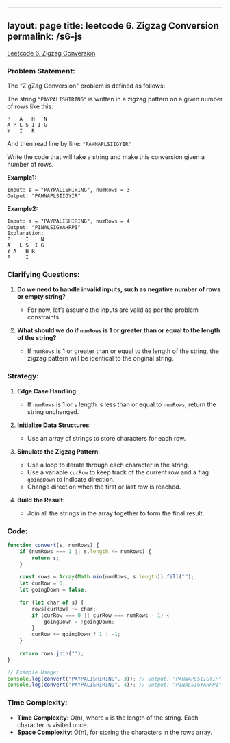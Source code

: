 
---
layout: page
title: leetcode 6. Zigzag Conversion
permalink: /s6-js
---
[Leetcode 6. Zigzag Conversion](https://algoadvance.github.io/algoadvance/l6)
### Problem Statement:

The "ZigZag Conversion" problem is defined as follows: 

The string `"PAYPALISHIRING"` is written in a zigzag pattern on a given number of rows like this: 
~~~
P   A   H   N
A P L S I I G
Y   I   R
~~~
And then read line by line: `"PAHNAPLSIIGYIR"`

Write the code that will take a string and make this conversion given a number of rows.

**Example1:**
~~~
Input: s = "PAYPALISHIRING", numRows = 3
Output: "PAHNAPLSIIGYIR"
~~~

**Example2:**
~~~
Input: s = "PAYPALISHIRING", numRows = 4
Output: "PINALSIGYAHRPI"
Explanation:
P     I    N
A   L S  I G
Y A   H R
P     I
~~~

### Clarifying Questions:
1. **Do we need to handle invalid inputs, such as negative number of rows or empty string?**
   - For now, let’s assume the inputs are valid as per the problem constraints.
   
2. **What should we do if `numRows` is 1 or greater than or equal to the length of the string?**
   - If `numRows` is 1 or greater than or equal to the length of the string, the zigzag pattern will be identical to the original string.

### Strategy:
1. **Edge Case Handling**:
   - If `numRows` is 1 or `s` length is less than or equal to `numRows`, return the string unchanged.
   
2. **Initialize Data Structures**:
   - Use an array of strings to store characters for each row.
   
3. **Simulate the Zigzag Pattern**:
   - Use a loop to iterate through each character in the string.
   - Use a variable `curRow` to keep track of the current row and a flag `goingDown` to indicate direction.
   - Change direction when the first or last row is reached.
   
4. **Build the Result**:
   - Join all the strings in the array together to form the final result.

### Code:
```javascript
function convert(s, numRows) {
    if (numRows === 1 || s.length <= numRows) {
        return s;
    }
    
    const rows = Array(Math.min(numRows, s.length)).fill("");
    let curRow = 0;
    let goingDown = false;
    
    for (let char of s) {
        rows[curRow] += char;
        if (curRow === 0 || curRow === numRows - 1) {
            goingDown = !goingDown;
        }
        curRow += goingDown ? 1 : -1;
    }
    
    return rows.join("");
}

// Example Usage:
console.log(convert("PAYPALISHIRING", 3)); // Output: "PAHNAPLSIIGYIR"
console.log(convert("PAYPALISHIRING", 4)); // Output: "PINALSIGYAHRPI"
```

### Time Complexity:
- **Time Complexity**: O(n), where `n` is the length of the string. Each character is visited once.
- **Space Complexity**: O(n), for storing the characters in the rows array.